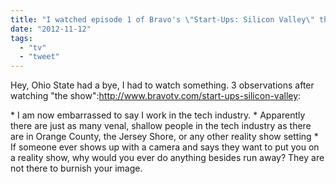 ```yaml
---
title: "I watched episode 1 of Bravo's \"Start-Ups: Silicon Valley\" this weekend."
date: "2012-11-12"
tags: 
  - "tv"
  - "tweet"
---
```


Hey, Ohio State had a bye, I had to watch something. 3 observations after watching "the show":http://www.bravotv.com/start-ups-silicon-valley:

\* I am now embarrassed to say I work in the tech industry. \* Apparently there are just as many venal, shallow people in the tech industry as there are in Orange County, the Jersey Shore, or any other reality show setting \* If someone ever shows up with a camera and says they want to put you on a reality show, why would you ever do anything besides run away? They are not there to burnish your image.
